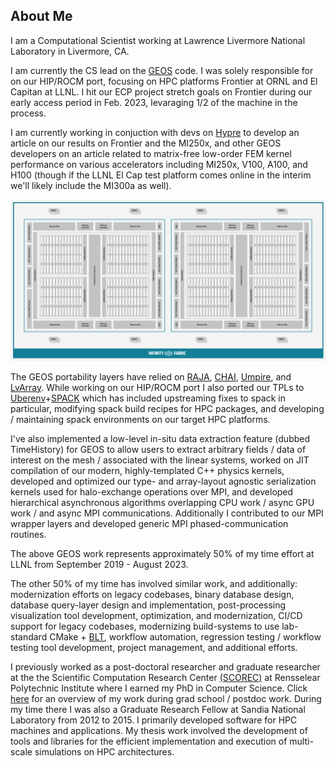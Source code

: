 ## About Me 

I am a Computational Scientist working at Lawrence Livermore National Laboratory in Livermore, CA. 

I am currently the CS lead on the [GEOS](https://github.com/GEOS-DEV/) code. I was solely responsible for on our HIP/ROCM port, focusing on HPC platforms Frontier at ORNL and El Capitan at LLNL. I hit our ECP project stretch goals on Frontier during our early access period in Feb. 2023, levaraging 1/2 of the machine in the process. 

I am currently working in conjuction with devs on [Hypre](https://github.com/hypre-space/hypre) to develop an article on our results on Frontier and the MI250x, and other GEOS developers on an article related to matrix-free low-order FEM kernel performance on various accelerators including MI250x, V100, A100, and H100 (though if the LLNL El Cap test platform comes online in the interim we'll likely include the MI300a as well).

![AMD MI250x](images/amd_instinct_mi250x_oam.png)

The GEOS portability layers have relied on [RAJA](https://github.com/LLNL/RAJA), [CHAI](https://github.com/LLNL/CHAI), [Umpire](https://github.com/LLNL/Umpire), and [LvArray](https://github.com/GEOS-DEV/LvArray/). While working on our HIP/ROCM port I also ported our TPLs to [Uberenv](https://github.com/LLNL/uberenv)+[SPACK](https://github.com/spack/spack) which has included upstreaming fixes to spack in particular, modifying spack build recipes for HPC packages, and developing / maintaining spack environments on our target HPC platforms.

I've also implemented a low-level in-situ data extraction feature (dubbed TimeHistory) for GEOS to allow users to extract arbitrary fields / data of interest on the mesh / associated with the linear systems, worked on JIT compilation of our modern, highly-templated C++ physics kernels, developed and optimized our type- and array-layout agnostic serialization kernels used for halo-exchange operations over MPI, and developed hierarchical asynchronous algorithms overlapping CPU work / async GPU work / and async MPI communications. Additionally I contributed to our MPI wrapper layers and developed generic MPI phased-communication routines.

The above GEOS work represents approximately 50% of my time effort at LLNL from September 2019 - August 2023.

The other 50% of my time has involved similar work, and additionally: modernization efforts on legacy codebases, binary database design, database query-layer design and implementation, post-processing visualization tool development, optimization, and modernization, CI/CD support for legacy codebases, modernizing build-systems to use lab-standard CMake + [BLT](https://github.com/LLNL/blt), workflow automation, regression testing / workflow testing tool development, project management, and additional efforts.

I previously worked as a post-doctoral researcher and graduate researcher at the the Scientific Computation Research Center [(SCOREC)](https://www.scorec.rpi.edu/) at Rensselear Polytechnic Institute where I earned my PhD in Computer Science. Click [here](grad.md) for an overview of my work during grad school / postdoc work. During my time there I was also a Graduate Research Fellow at Sandia National Laboratory from 2012 to 2015. I primarily developed software for HPC machines and applications. My thesis work involved the development of tools and libraries for the efficient implementation and execution of multi-scale simulations on HPC architectures.